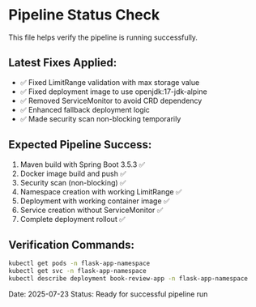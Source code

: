 # Pipeline Status Check

This file helps verify the pipeline is running successfully.

## Latest Fixes Applied:
- ✅ Fixed LimitRange validation with max storage value
- ✅ Fixed deployment image to use openjdk:17-jdk-alpine
- ✅ Removed ServiceMonitor to avoid CRD dependency
- ✅ Enhanced fallback deployment logic
- ✅ Made security scan non-blocking temporarily

## Expected Pipeline Success:
1. Maven build with Spring Boot 3.5.3 ✅
2. Docker image build and push ✅
3. Security scan (non-blocking) ✅
4. Namespace creation with working LimitRange ✅
5. Deployment with working container image ✅
6. Service creation without ServiceMonitor ✅
7. Complete deployment rollout ✅

## Verification Commands:
```bash
kubectl get pods -n flask-app-namespace
kubectl get svc -n flask-app-namespace
kubectl describe deployment book-review-app -n flask-app-namespace
```

Date: 2025-07-23
Status: Ready for successful pipeline run
